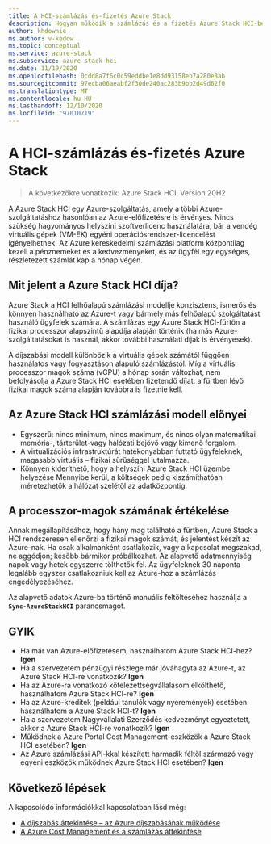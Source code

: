 ```yaml
---
title: A HCI-számlázás és-fizetés Azure Stack
description: Hogyan működik a számlázás és a fizetés Azure Stack HCI-ben.
author: khdownie
ms.author: v-kedow
ms.topic: conceptual
ms.service: azure-stack
ms.subservice: azure-stack-hci
ms.date: 11/19/2020
ms.openlocfilehash: 0cdd8a7f6c0c59eddbe1e8dd93158eb7a280e8ab
ms.sourcegitcommit: 97ecba06aeabf2f30de240ac283b9bb2d49d62f0
ms.translationtype: MT
ms.contentlocale: hu-HU
ms.lasthandoff: 12/10/2020
ms.locfileid: "97010719"
---
```

# <a name="azure-stack-hci-billing-and-payment"></a>A HCI-számlázás és-fizetés Azure Stack

> A következőkre vonatkozik: Azure Stack HCI, Version 20H2

A Azure Stack HCI egy Azure-szolgáltatás, amely a többi Azure-szolgáltatáshoz hasonlóan az Azure-előfizetésre is érvényes. Nincs szükség hagyományos helyszíni szoftverlicenc használatára, bár a vendég virtuális gépek (VM-EK) egyéni operációsrendszer-licencelést igényelhetnek. Az Azure kereskedelmi számlázási platform központilag kezeli a pénznemeket és a kedvezményeket, és az ügyfél egy egységes, részletezett számlát kap a hónap végén.

## <a name="what-does-azure-stack-hci-charge-for"></a>Mit jelent a Azure Stack HCI díja?

Azure Stack a HCI felhőalapú számlázási modellje konzisztens, ismerős és könnyen használható az Azure-t vagy bármely más felhőalapú szolgáltatást használó ügyfelek számára. A számlázás egy Azure Stack HCI-fürtön a fizikai processzor alapszintű alapdíja alapján történik (ha más Azure-szolgáltatásokat is használ, akkor további használati díjak is érvényesek).

A díjszabási modell különbözik a virtuális gépek számától függően használatos vagy fogyasztáson alapuló számlázástól. Míg a virtuális processzor magok száma (vCPU) a hónap során változhat, nem befolyásolja a Azure Stack HCI esetében fizetendő díjat: a fürtben lévő fizikai magok száma alapján továbbra is fizetnie kell.

## <a name="advantages-of-the-azure-stack-hci-billing-model"></a>Az Azure Stack HCI számlázási modell előnyei

- Egyszerű: nincs minimum, nincs maximum, és nincs olyan matematikai memória-, tárterület-vagy hálózati bejövő vagy kimenő forgalom.
- A virtualizációs infrastruktúrát hatékonyabban futtató ügyfeleknek, magasabb virtuális – fizikai sűrűséggel jutalmazza.
- Könnyen kideríthető, hogy a helyszíni Azure Stack HCI üzembe helyezése Mennyibe kerül, a költségek pedig kiszámíthatóan méretezhetők a hálózat szélétől az adatközpontig.

## <a name="how-the-number-of-processor-cores-is-assessed"></a>A processzor-magok számának értékelése

Annak megállapításához, hogy hány mag található a fürtben, Azure Stack a HCI rendszeresen ellenőrzi a fizikai magok számát, és jelentést készít az Azure-nak. Ha csak alkalmanként csatlakozik, vagy a kapcsolat megszakad, ne aggódjon; később bármikor próbálkozhat. Az alapvető adatmennyiség napok vagy hetek egyszerre tölthetők fel. Az ügyfeleknek 30 naponta legalább egyszer csatlakozniuk kell az Azure-hoz a számlázás engedélyezéséhez.

Az alapvető adatok Azure-ba történő manuális feltöltéséhez használja a **`Sync-AzureStackHCI`** parancsmagot.

## <a name="faq"></a>GYIK

- Ha már van Azure-előfizetésem, használhatom Azure Stack HCI-hez? **Igen**
- Ha a szervezetem pénzügyi részlege már jóváhagyta az Azure-t, az Azure Stack HCI-re vonatkozik? **Igen**
- Ha az Azure-ra vonatkozó kötelezettségvállalásom elkölthető, használhatom Azure Stack HCI-re? **Igen**
- Ha az Azure-kreditek (például tanulók vagy nyeremények) esetében használhatom a Azure Stack HCI-t? **Igen**
- Ha a szervezetem Nagyvállalati Szerződés kedvezményt egyeztetett, akkor a Azure Stack HCI-re vonatkozik? **Igen**
- Működnek a Azure Portal Cost Management-eszközök a Azure Stack HCI esetében? **Igen**
- Az Azure számlázási API-kkal készített harmadik féltől származó vagy egyéni eszközök működnek Azure Stack HCI esetében? **Igen**

## <a name="next-steps"></a>Következő lépések

A kapcsolódó információkkal kapcsolatban lásd még:

- [A díjszabás áttekintése – az Azure díjszabásának működése](https://azure.microsoft.com/pricing/)
- [A Azure Cost Management és a számlázás áttekintése](/azure/cost-management-billing/cost-management-billing-overview)
